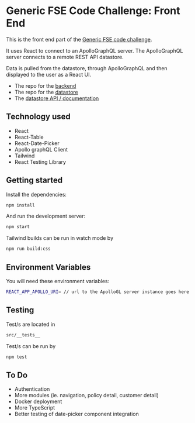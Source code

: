 
# Generic FSE Code Challenge: Front End

This is the front end part of the [Generic FSE code challenge](../Readme.md).

It uses React to connect to an ApolloGraphQL server. The ApolloGraphQL server connects to a remote REST API datastore.

Data is pulled from the datastore, through ApolloGraphQL and then displayed to the user as a React UI.

* The repo for the [backend](backend/Readme.md)
* The repo for the [datastore](https://github.com/mattburnett-repo/feather-fullstack-codechallenge-datastore)
* The [datastore API / documentation](https://feather-datastore.herokuapp.com/api/v1/api-docs/)

## Technology used
* React
* React-Table
* React-Date-Picker
* Apollo graphQL Client
* Tailwind
* React Testing Library
  
## Getting started

Install the dependencies:

```bash
npm install
```

And run the development server:

```bash
npm start
```

Tailwind builds can be run in watch mode by 
```bash
npm run build:css
```

## Environment Variables
You will need these environment variables: 
```bash
REACT_APP_APOLLO_URI= // url to the ApolloGL server instance goes here
```
## Testing
Test/s are located in 
```bash
src/__tests__
```

Test/s can be run by
```bash
npm test
```

## To Do
* Authentication
* More modules (ie. navigation, policy detail, customer detail)
* Docker deployment
* More TypeScript
* Better testing of date-picker component integration